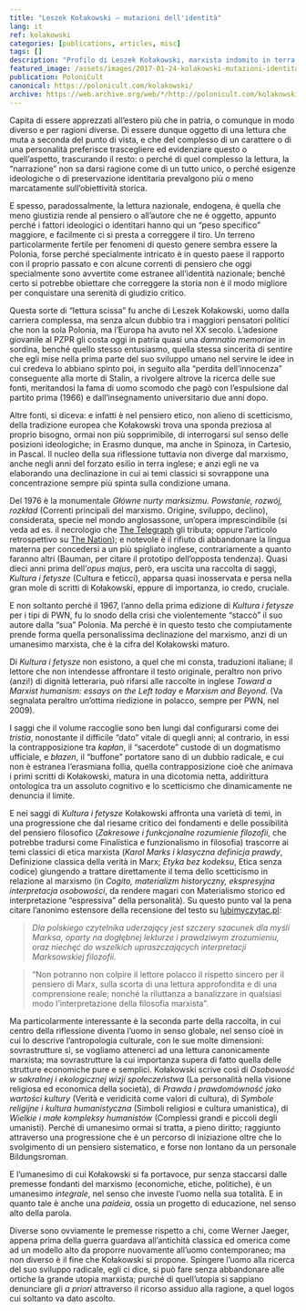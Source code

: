 ```yaml
---
title: "Leszek Kołakowski – mutazioni dell'identità"
lang: it
ref: kolakowski
categories: [publications, articles, misc]
tags: []
description: "Profilo di Leszek Kołakowski, marxista indomito in terra polacca"
featured_image: /assets/images/2017-01-24-kolakowski-mutazioni-identita.jpg
publication: PoloniCult
canonical: https://polonicult.com/kolakowski/
archive: https://web.archive.org/web/*/http://polonicult.com/kolakowski/
---
```


Capita di essere apprezzati all’estero più che in patria, o comunque in modo diverso e per ragioni diverse. Di essere dunque oggetto di una lettura che muta a seconda del punto di vista, e che del complesso di un carattere o di una personalità preferisce trascegliere ed evidenziare questo o quell’aspetto, trascurando il resto: o perché di quel complesso la lettura, la “narrazione” non sa darsi ragione come di un tutto unico, o perché esigenze ideologiche o di preservazione identitaria prevalgono più o meno marcatamente sull’obiettività storica.

E spesso, paradossalmente, la lettura nazionale, endogena, è quella che meno giustizia rende al pensiero o all’autore che ne è oggetto, appunto perché i fattori ideologici o identitari hanno qui un “peso specifico” maggiore, e facilmente ci si presta a correggere il tiro. Un terreno particolarmente fertile per fenomeni di questo genere sembra essere la Polonia, forse perché specialmente intricato è in questo paese il rapporto con il proprio passato e con alcune correnti di pensiero che oggi specialmente sono avvertite come estranee all’identità nazionale; benché certo si potrebbe obiettare che correggere la storia non è il modo migliore per conquistare una serenità di giudizio critico.

Questa sorte di “lettura scissa” fu anche di Leszek Kołakowski, uomo dalla carriera complessa, ma senza alcun dubbio tra i maggiori pensatori politici che non la sola Polonia, ma l’Europa ha avuto nel XX secolo. L’adesione giovanile al PZPR gli costa oggi in patria quasi una *damnatio memoriae* in sordina, benché quello stesso entusiasmo, quella stessa sincerità di sentire che egli mise nella prima parte del suo sviluppo umano nel servire le idee in cui credeva lo abbiano spinto poi, in seguito alla “perdita dell’innocenza” conseguente alla morte di Stalin, a rivolgere altrove la ricerca delle sue fonti, meritandosi la fama di uomo scomodo che pagò con l’espulsione dal partito prima (1966) e dall’insegnamento universitario due anni dopo.

Altre fonti, si diceva: e infatti è nel pensiero etico, non alieno di scetticismo, della tradizione europea che Kołakowski trova una sponda preziosa al proprio bisogno, ormai non più sopprimibile, di interrogarsi sul senso delle posizioni ideologiche; in Erasmo dunque, ma anche in Spinoza, in Cartesio, in Pascal. Il nucleo della sua riflessione tuttavia non diverge dal marxismo, anche negli anni del forzato esilio in terra inglese; e anzi egli ne va elaborando una declinazione in cui ai temi classici si sovrappone una concentrazione sempre più spinta sulla condizione umana.

Del 1976 è la monumentale *Główne nurty marksizmu. Powstanie, rozwój, rozkład* (Correnti principali del marxismo. Origine, sviluppo, declino), considerata, specie nel mondo anglosassone, un’opera imprescindibile (si veda ad es. il necrologio che [The Telegraph](https://www.telegraph.co.uk/news/obituaries/culture-obituaries/books-obituaries/5873129/Leszek-Kolakowski.html) gli tributa; oppure l’articolo retrospettivo su [The Nation](https://www.thenation.com/article/archive/jester-and-priest-leszek-kolakowski/)); e notevole è il rifiuto di abbandonare la lingua materna per concedersi a un più spigliato inglese, contrariamente a quanto faranno altri (Bauman, per citare il prototipo dell’opposta tendenza). Quasi dieci anni prima dell’*opus majus*, però, era uscita una raccolta di saggi, *Kultura i fetysze* (Cultura e feticci), apparsa quasi inosservata e persa nella gran mole di scritti di Kołakowski, eppure di importanza, io credo, cruciale.

E non soltanto perché il 1967, l’anno della prima edizione di *Kultura i fetysze* per i tipi di PWN, fu lo snodo della crisi che violentemente “staccò” il suo autore dalla “sua” Polonia. Ma perché è in questo testo che compiutamente prende forma quella personalissima declinazione del marxismo, anzi di un umanesimo marxista, che è la cifra del Kołakowski maturo.

Di *Kultura i fetysze* non esistono, a quel che mi consta, traduzioni italiane; il lettore che non intendesse affrontare il testo originale, peraltro non privo (anzi!) di dignità letteraria, può rifarsi alle raccolte in inglese *Toward a Marxist humanism: essays on the Left today* e *Marxism and Beyond*. (Va segnalata peraltro un’ottima riedizione in polacco, sempre per PWN, nel 2009).

I saggi che il volume raccoglie sono ben lungi dal configurarsi come dei *tristia*, nonostante il difficile “dato” vitale di quegli anni; al contrario, in essi la contrapposizione tra *kapłan*, il “sacerdote” custode di un dogmatismo ufficiale, e *błazen*, il “buffone” portatore sano di un dubbio radicale, e cui non è estranea l’erasmiana follia, quella contrapposizione cioè che animava i primi scritti di Kołakowski, matura in una dicotomia netta, addirittura ontologica tra un assoluto cognitivo e lo scetticismo che dinamicamente ne denuncia il limite.

E nei saggi di *Kultura i fetysze* Kołakowski affronta una varietà di temi, in una progressione che dal riesame critico dei fondamenti e delle possibilità del pensiero filosofico (*Zakresowe i funkcjonalne rozumienie filozofii*, che potrebbe tradursi come Finalistica e funzionalismo in filosofia) trascorre ai temi classici di etica marxista (*Karol Marks i klasyczna definicja prawdy*, Definizione classica della verità in Marx; *Etyka bez kodeksu*, Etica senza codice) giungendo a trattare direttamente il tema dello scetticismo in relazione al marxismo (in *Cogito, materializm historyczny, ekspresyjna interpretacja osobowości*, da rendere magari con Materialismo storico ed interpretazione “espressiva” della personalità). Su questo punto val la pena citare l’anonimo estensore della recensione del testo su [lubimyczytac.pl](https://lubimyczytac.pl/ksiazka/62884/kultura-i-fetysze):

> *Dla polskiego czytelnika uderzający jest szczery szacunek dla myśli Marksa, oparty na dogłębnej lekturze i prawdziwym zrozumieniu, oraz niechęć do wszelkich upraszczających interpretacji Marksowskiej filozofii.*

> “Non potranno non colpire il lettore polacco il rispetto sincero per il pensiero di Marx, sulla scorta di una lettura approfondita e di una comprensione reale; nonché la riluttanza a banalizzare in qualsiasi modo l’interpretazione della filosofia marxista”.

Ma particolarmente interessante è la seconda parte della raccolta, in cui centro della riflessione diventa l’uomo in senso globale, nel senso cioè in cui lo descrive l’antropologia culturale, con le sue molte dimensioni: sovrastrutture sì, se vogliamo attenerci ad una lettura canonicamente marxista; ma sovrastrutture la cui importanza supera di fatto quella delle strutture economiche pure e semplici. Kołakowski scrive così di *Osobowość w sakralnej i ekologicznej wizji społeczeństwa* (La personalità nella visione religiosa ed economica della società), di *Prawda i prawdomówność jako wartości kultury* (Verità e veridicità come valori di cultura), di *Symbole religijne i kultura humanistyczna* (Simboli religiosi e cultura umanistica), di *Wielkie i małe kompleksy humanistów* (Complessi grandi e piccoli degli umanisti). Perché di umanesimo ormai si tratta, a pieno diritto; raggiunto attraverso una progressione che è un percorso di iniziazione oltre che lo svolgimento di un pensiero sistematico, e forse non lontano da un personale Bildungsroman.

E l’umanesimo di cui Kołakowski si fa portavoce, pur senza staccarsi dalle premesse fondanti del marxismo (economiche, etiche, politiche), è un umanesimo *integrale*, nel senso che investe l’uomo nella sua totalità. E in quanto tale è anche una *paideia*, ossia un progetto di educazione, nel senso alto della parola.

Diverse sono ovviamente le premesse rispetto a chi, come Werner Jaeger, appena prima della guerra guardava all’antichità classica ed omerica come ad un modello alto da proporre nuovamente all’uomo contemporaneo; ma non diverso è il fine che Kołakowski si propone. Spingere l’uomo alla ricerca del suo sviluppo radicale, egli ci dice, si può fare senza abbandonare alle ortiche la grande utopia marxista; purché di quell’utopia si sappiano denunciare gli *a priori* attraverso il ricorso assiduo alla ragione, a quel logos cui soltanto va dato ascolto.

